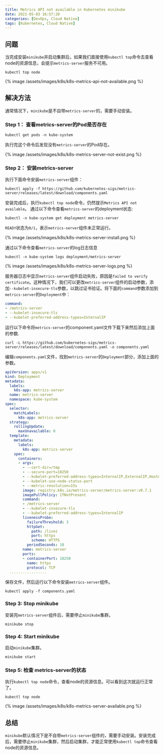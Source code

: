 ```yaml
---
title: Metrics API not available in Kubernetes minikube
date: 2021-05-03 16:57:20
categories: [DevOps, Cloud Native]
tags: [Kubernetes, Cloud Native]
---
```


## 问题
当完成安装`minikube`并启动集群后，如果我们直接使用`kubectl top`命令去查看node的资源信息，会提示`metrics-server`服务不可用。

``` shell
kubectl top node
```

{% image /assets/images/k8s/k8s-metrics-api-not-available.png %}


## 解决方法
通常情况下，`minikube`是不自带`metrics-server`的，需要手动安装。 

### Step 1： 查看metrics-server的Pod是否存在

``` shell
kubectl get pods -n kube-system 
```

执行完这个命令后发现没有`metrics-server`的Pod存在。

{% image /assets/images/k8s/k8s-metrics-server-not-exist.png %}

### Step 2： 安装metrics-server
执行下面命令安装`metrics-server`组件：

``` shell
kubectl apply -f https://github.com/kubernetes-sigs/metrics-server/releases/latest/download/components.yaml
```

安装完成后，执行`kubectl top node`命令，仍然提示`Metrics API not available`。 通过以下命令查看`metrics-server`的deployment状态:

``` shell
kubectl -n kube-system get deployment metrics-server
```

`READY`状态为`0/1`，表示`metrics-server`组件未正常运行。 

{% image /assets/images/k8s/k8s-metrics-server-install.png %}

通过以下命令查看`metrics-server`的log日志信息

``` shell
kubectl -n kube-system logs deployment/metrics-server
```

{% image /assets/images/k8s/k8s-metrics-server-logs.png %}

服务器日志中显示`metrics-server`组件启动失败，原因是`failed to verify certificate`。这种情况下，我们可以更改`metrics-server`组件的启动参数，添加`--kubelet-insecure-tls`参数，以跳过证书验证。将下面的`command`参数添加到`metrics-server`的`Deployment`中：

``` yaml
command:
- /metrics-server
- --kubelet-insecure-tls
- --kubelet-preferred-address-types=InternalIP
```

运行以下命令将`metrics-server`的component.yaml文件下载下来然后添加上面的参数.

``` shell
curl -L https://github.com/kubernetes-sigs/metrics-server/releases/latest/download/components.yaml -o components.yaml
```

编辑`components.yaml`文件，找到`metrics-server`的`Deployment`部分，添加上面的参数。

``` yaml
apiVersion: apps/v1
kind: Deployment
metadata:
  labels:
    k8s-app: metrics-server
  name: metrics-server
  namespace: kube-system
spec:
  selector:
    matchLabels:
      k8s-app: metrics-server
  strategy:
    rollingUpdate:
      maxUnavailable: 0
  template:
    metadata:
      labels:
        k8s-app: metrics-server
    spec:
      containers:
      - args:
        - --cert-dir=/tmp
        - --secure-port=10250
        - --kubelet-preferred-address-types=InternalIP,ExternalIP,Hostname
        - --kubelet-use-node-status-port
        - --metric-resolution=15s
        image: registry.k8s.io/metrics-server/metrics-server:v0.7.1
        imagePullPolicy: IfNotPresent
        command:
        - /metrics-server
        - --kubelet-insecure-tls
        - --kubelet-preferred-address-types=InternalIP
        livenessProbe:
          failureThreshold: 3
          httpGet:
            path: /livez
            port: https
            scheme: HTTPS
          periodSeconds: 10
        name: metrics-server
        ports:
        - containerPort: 10250
          name: https
          protocol: TCP
  .................
```

保存文件，然后运行以下命令安装`metrics-server`组件。

``` shell
kubectl apply -f components.yaml
```

### Step 3: Stop minikube
安装完`metrics-server`组件后，需要停止`minikube`集群。

``` shell
minikube stop
```

### Step 4: Start minikube
启动`minikube`集群。

``` shell
minikube start
```

### Step 5: 检查 metrics-server的状态
执行`kubectl top node`命令，查看node的资源信息。可以看到这次就运行正常了。

``` shell
kubectl top node
```

{% image /assets/images/k8s/k8s-metrics-server-available.png %}

## 总结
`minikube`默认情况下是不自带`metrics-server`组件的，需要手动安装。安装完成后，需要停止`minikube`集群，然后启动集群，才能正常使用`kubectl top`命令查看node的资源信息。
